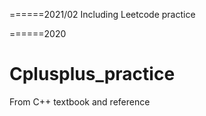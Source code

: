 ======2021/02
Including Leetcode practice

======2020
# Cplusplus_practice
From C++ textbook and reference

